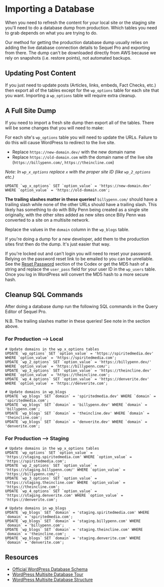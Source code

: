 # Importing a Database

When you need to refresh the content for your local site or the staging site you'll need to do a database dump from production. Which tables you need to grab depends on what you are trying to do.

Our method for getting the production database dump usually relies on adding the live database connection details to Sequel Pro and exporting from there. The dump can't be downloaded directly from AWS because we rely on snapshots (i.e. restore points), not automated backups.

## Updating Post Content

If you just need to update posts (Articles, links, embeds, Fact Checks, etc.) then export all of the tables except for the `wp_options` table for each site that you want. Importing a `wp_options` table will require extra cleanup.

## A Full Site Dump

If you need to import a fresh site dump then export all of the tables. There will be some changes that you will need to make:

For each site's `wp_options` table you will need to update the URLs. Failure to do this will cause WordPress to redirect to the live site.

 - Replace `https://new-domain.dev/` with the new domain name
 - Replace `https://old-domain.com` with the domain name of the live site (`https://billypenn.com/`, `https://theincline.com`)

_Note: In `wp_x_options` replace `x` with the proper site ID (like `wp_2_options` etc.)_

```
UPDATE `wp_x_options` SET `option_value` = 'https://new-domain.dev' WHERE `option_value` = 'https://old-domain.com';
```

**The trailing slashes matter in these queries!** `billypenn.com/` should have a trailing slash while none of the other URLs should have a trailing slash. This likely has something to do with Billy Penn being created as a single site originally, with the other sites added as new sites once Billy Penn was converted to a site on a multisite network.

Replace the values in the `domain` column in the `wp_blogs` table.

If you're doing a dump for a new developer, add them to the production sites first then do the dump. It's just easier that way.

If you're locked out and can't login you will need to reset your password. Relying on the password reset link to be emailed to you can be unreliable. See the [Reset Password](https://codex.wordpress.org/Resetting_Your_Password) section of the Codex or get the MD5 hash of a string and replace the `user_pass` field for your user ID in the `wp_users` table. Once you log in WordPress will convert the MD5 hash to a more secure hash.

## Cleanup SQL Commands

After doing a database dump run the following SQL commands in the Query Editor of Sequel Pro.

N.B. The trailing slashes matter in these queries! See note in the section above.

### For Production --> Local

```
# Update domains in the wp_x_options tables
UPDATE `wp_options` SET `option_value` = 'https://spiritedmedia.dev' WHERE `option_value` = 'https://spiritedmedia.com';
UPDATE `wp_2_options` SET `option_value` = 'https://billypenn.dev/' WHERE `option_value` = 'https://billypenn.com/';
UPDATE `wp_3_options` SET `option_value` = 'https://theincline.dev' WHERE `option_value` = 'https://theincline.com';
UPDATE `wp_4_options` SET `option_value` = 'https://denverite.dev' WHERE `option_value` = 'https://denverite.com';

# Update domains in wp_blogs
UPDATE `wp_blogs` SET `domain` = 'spiritedmedia.dev' WHERE `domain` = 'spiritedmedia.com';
UPDATE `wp_blogs` SET `domain` = 'billypenn.dev' WHERE `domain` = 'billypenn.com';
UPDATE `wp_blogs` SET `domain` = 'theincline.dev' WHERE `domain` = 'theincline.com';
UPDATE `wp_blogs` SET `domain` = 'denverite.dev' WHERE `domain` = 'denverite.com';
```

### For Production --> Staging
```
# Update domains in the wp_x_options tables
UPDATE `wp_options` SET `option_value` = 'https://staging.spiritedmedia.com' WHERE `option_value` = 'https://spiritedmedia.com';
UPDATE `wp_2_options` SET `option_value` = 'https://staging.billypenn.com/' WHERE `option_value` = 'https://billypenn.com/';
UPDATE `wp_3_options` SET `option_value` = 'https://staging.theincline.com' WHERE `option_value` = 'https://theincline.com';
UPDATE `wp_4_options` SET `option_value` = 'https://staging.denverite.com' WHERE `option_value` = 'https://denverite.com';

# Update domains in wp_blogs
UPDATE `wp_blogs` SET `domain` = 'staging.spiritedmedia.com' WHERE `domain` = 'spiritedmedia.com';
UPDATE `wp_blogs` SET `domain` = 'staging.billypenn.com' WHERE `domain` = 'billypenn.com';
UPDATE `wp_blogs` SET `domain` = 'staging.theincline.com' WHERE `domain` = 'theincline.com';
UPDATE `wp_blogs` SET `domain` = 'staging.denverite.com' WHERE `domain` = 'denverite.com';
```

## Resources
 - [Official WordPress Database Schema](https://codex.wordpress.org/Database_Description)
 - [WordPress Multisite Database Tour](https://deliciousbrains.com/wordpress-multisite-database-tour/)
 - [WordPress Multisite Database Structure](https://rudrastyh.com/wordpress-multisite/database-tutorial.html)
